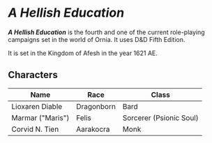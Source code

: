 # *A Hellish Education*

***A Hellish Education*** is the fourth and one of the current role-playing campaigns set in the world of Ornia. It uses D&D Fifth Edition.

It is set in the Kingdom of Afesh in the year 1621 AE.

## Characters

| **Name**         | **Race**   | **Class**               |
| ---------------- | ---------- | ----------------------- |
| Lioxaren Diable  | Dragonborn | Bard                    |
| Marmar ("Maris") | Felis      | Sorcerer (Psionic Soul) |
| Corvid N. Tien   | Aarakocra  | Monk                    |

